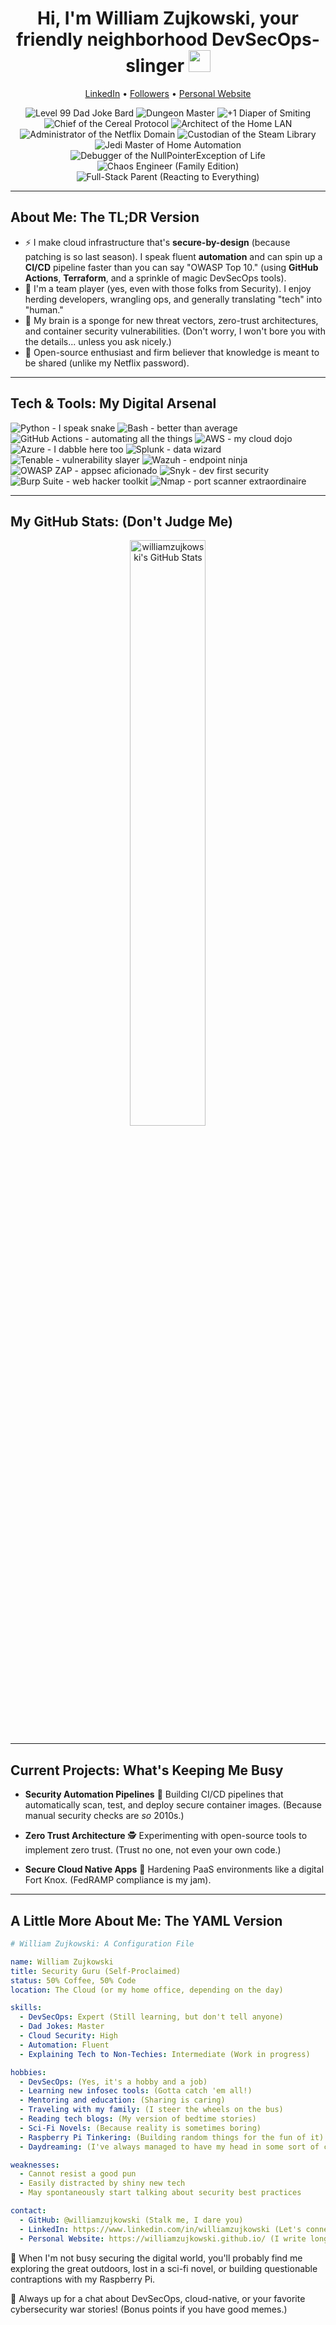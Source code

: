 <h1 align="center">Hi, I'm William Zujkowski, your friendly neighborhood DevSecOps-slinger <img src="https://media.giphy.com/media/hvRJCLFzcasrR4ia7z/giphy.gif" width="35px"></h1>

<p align="center">
  <a href="https://www.linkedin.com/in/williamzujkowski">LinkedIn</a> •
  <a href="https://github.com/williamzujkowski?tab=followers">Followers</a> •
  <a href="https://williamzujkowski.github.io/index.html">Personal Website</a>
</p>

<p align="center">
  <img src="https://img.shields.io/badge/Level%2099-Dad%20Joke%20Bard-orange?style=flat&logo=Github%20Copilot" alt="Level 99 Dad Joke Bard" />
  <img src="https://img.shields.io/badge/Dungeon-Master-orange?style=flat&logo=Dungeons%20&%20Dragons" alt="Dungeon Master" />
  <img src="https://img.shields.io/badge/Wielder%20of%20the-Diaper%20of%20Smiting-orange?style=flat&logo=Book-Dead" alt="+1 Diaper of Smiting" />
  <img src="https://img.shields.io/badge/Chief%20of%20the-Cereal%20Protocol-orange?style=flat&logo=Windows%20Terminal" alt="Chief of the Cereal Protocol" />
  <img src="https://img.shields.io/badge/Architect%20of%20the-Home%20LAN-blue?style=flat&logo=Cisco" alt="Architect of the Home LAN" />
  <img src="https://img.shields.io/badge/Administrator%20of%20the-Netflix%20Domain-blue?style=flat&logo=Netflix" alt="Administrator of the Netflix Domain" />
  <img src="https://img.shields.io/badge/Custodian%20of%20the-Steam%20Library-blue?style=flat&logo=Steam" alt="Custodian of the Steam Library" />
  <img src="https://img.shields.io/badge/Jedi%20Master%20of-Home%20Automation-pink?style=flat&logo=Star%20Wars" alt="Jedi Master of Home Automation" />
  <img src="https://img.shields.io/badge/Debugger%20of%20the-NullPointerException%20of%20Life-pink?style=flat&logo=Java" alt="Debugger of the NullPointerException of Life" />
  <img src="https://img.shields.io/badge/Chaos-Engineer%20(Family%20Edition)-pink?style=flat&logo=Chaos" alt="Chaos Engineer (Family Edition)" />
  <img src="https://img.shields.io/badge/Full--Stack-Parent-pink?style=flat&logo=React" alt="Full-Stack Parent (Reacting to Everything)" />
</p>

---

## About Me: The TL;DR Version

-   :zap: I make cloud infrastructure that's **secure-by-design** (because patching is so last season). I speak fluent **automation** and can spin up a **CI/CD** pipeline faster than you can say "OWASP Top 10." (using **GitHub Actions**, **Terraform**, and a sprinkle of magic DevSecOps tools).
-   :handshake: I'm a team player (yes, even with those folks from Security). I enjoy herding developers, wrangling ops, and generally translating "tech" into "human."
-   :brain: My brain is a sponge for new threat vectors, zero-trust architectures, and container security vulnerabilities. (Don't worry, I won't bore you with the details... unless you ask nicely.)
-   :raised_hands: Open-source enthusiast and firm believer that knowledge is meant to be shared (unlike my Netflix password).

---

## Tech & Tools: My Digital Arsenal

<p align="left">
  <img src="https://img.shields.io/badge/Python-I%20speak%20snake-3776AB?style=for-the-badge&logo=python&logoColor=white" alt="Python - I speak snake" />
  <img src="https://img.shields.io/badge/Bash-better%20than%20average-4EAA25?style=for-the-badge&logo=gnu-bash&logoColor=white" alt="Bash - better than average" />
  
  <img src="https://img.shields.io/badge/GitHub%20Actions-automating%20all%20the%20things-2088FF?style=for-the-badge&logo=github-actions&logoColor=white" alt="GitHub Actions - automating all the things" />
  
  <img src="https://img.shields.io/badge/AWS-my%20cloud%20dojo-232F3E?style=for-the-badge&logo=amazon-aws&logoColor=white" alt="AWS - my cloud dojo" />
  <img src="https://img.shields.io/badge/Azure-I%20dabble%20here%20too-0089D6?style=for-the-badge&logo=microsoft-azure&logoColor=white" alt="Azure - I dabble here too" />

  <img src="https://img.shields.io/badge/Splunk-data%20wizard-000000?style=for-the-badge&logo=splunk&logoColor=white" alt="Splunk - data wizard" />
  <img src="https://img.shields.io/badge/Tenable-vulnerability%20slayer-009EC2?style=for-the-badge&logoColor=white" alt="Tenable - vulnerability slayer" />
  <img src="https://img.shields.io/badge/Wazuh-endpoint%20ninja-E02020?style=for-the-badge&logoColor=white" alt="Wazuh - endpoint ninja" />
  <img src="https://img.shields.io/badge/OWASP%20ZAP-appsec%20aficionado-000000?style=for-the-badge&logo=owasp&logoColor=white" alt="OWASP ZAP - appsec aficionado" />
  <img src="https://img.shields.io/badge/Snyk-dev%20first%20security-4C4A73?style=for-the-badge&logo=snyk&logoColor=white" alt="Snyk - dev first security" />
  <img src="https://img.shields.io/badge/Burp%20Suite-web%20hacker%20toolkit-FF703F?style=for-the-badge&logo=PortSwigger&logoColor=white" alt="Burp Suite - web hacker toolkit" />
  <img src="https://img.shields.io/badge/Nmap-port%20scanner%20extraordinaire-004080?style=for-the-badge&logoColor=white" alt="Nmap - port scanner extraordinaire" />
</p>

---

## My GitHub Stats: (Don't Judge Me)

<p align="center">
  <img src="https://github-readme-stats.vercel.app/api?username=williamzujkowski&show_icons=true&theme=vue" alt="williamzujkowski's GitHub Stats" width="49%" />
</p>

---

## Current Projects: What's Keeping Me Busy

-   **Security Automation Pipelines**
    :construction: Building CI/CD pipelines that automatically scan, test, and deploy secure container images. (Because manual security checks are *so* 2010s.)

-   **Zero Trust Architecture**
    :detective: Experimenting with open-source tools to implement zero trust. (Trust no one, not even your own code.)

-   **Secure Cloud Native Apps**
    :closed_lock_with_key: Hardening PaaS environments like a digital Fort Knox. (FedRAMP compliance is my jam).

---

## A Little More About Me: The YAML Version

```yaml
# William Zujkowski: A Configuration File

name: William Zujkowski
title: Security Guru (Self-Proclaimed)
status: 50% Coffee, 50% Code
location: The Cloud (or my home office, depending on the day)

skills:
  - DevSecOps: Expert (Still learning, but don't tell anyone)
  - Dad Jokes: Master
  - Cloud Security: High
  - Automation: Fluent
  - Explaining Tech to Non-Techies: Intermediate (Work in progress)

hobbies:
  - DevSecOps: (Yes, it's a hobby and a job)
  - Learning new infosec tools: (Gotta catch 'em all!)
  - Mentoring and education: (Sharing is caring)
  - Traveling with my family: (I steer the wheels on the bus)
  - Reading tech blogs: (My version of bedtime stories)
  - Sci-Fi Novels: (Because reality is sometimes boring)
  - Raspberry Pi Tinkering: (Building random things for the fun of it)
  - Daydreaming: (I've always managed to have my head in some sort of cloud)

weaknesses:
  - Cannot resist a good pun
  - Easily distracted by shiny new tech
  - May spontaneously start talking about security best practices

contact:
  - GitHub: @williamzujkowski (Stalk me, I dare you)
  - LinkedIn: https://www.linkedin.com/in/williamzujkowski (Let's connect and pretend to be professional)
  - Personal Website: https://williamzujkowski.github.io/ (I write long blogs about tech and add weird stuff I find funny)
```

:blue_heart: When I'm not busy securing the digital world, you'll probably find me exploring the great outdoors, lost in a sci-fi novel, or building questionable contraptions with my Raspberry Pi.

:speech_balloon: Always up for a chat about DevSecOps, cloud-native, or your favorite cybersecurity war stories! (Bonus points if you have good memes.)
